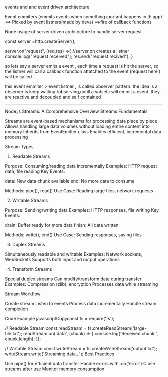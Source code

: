 
events and and event driven architecture 

Event emmiters (emmits events when something iportant happens in th app) ==> Picked by event listners(made by devs) ==>fire of callback functions  


Node usage of server driven architecture to handle server request 

const server =http.createServer();

server.on"request", (req,res) =>{     //server.on creates a listner
    console.log("request received");
    res.end("request recived");
}


so lets say a server emits a event  , each time a request is hit the server, so the listner will call a callback function attatched to the event (request here ) will be called  .

this event emmiter > event listner   ,  is called observer pattern. the idea is a observer is keep waiting /observing,untill a subjetc  will emmit a event.  they are reactive and decoupled and self contained

---------------------------------------------------------------------

Node.js Streams: A Comprehensive Overview
Streams Fundamentals

Streams are event-based mechanisms for processing data piece by piece
Allows handling large data volumes without loading entire content into memory
Inherits from EventEmitter class
Enables efficient, incremental data processing

Stream Types
1. Readable Streams

Purpose: Consuming/reading data incrementally
Examples: HTTP request data, file reading
Key Events:

data: New data chunk available
end: No more data to consume


Methods: pipe(), read()
Use Case: Reading large files, network requests

2. Writable Streams

Purpose: Sending/writing data
Examples: HTTP responses, file writing
Key Events:

drain: Buffer ready for more data
finish: All data written


Methods: write(), end()
Use Case: Sending responses, saving files

3. Duplex Streams

Simultaneously readable and writable
Examples: Network sockets, WebSockets
Supports both input and output operations

4. Transform Streams

Special duplex streams
Can modify/transform data during transfer
Examples: Compression (zlib), encryption
Processes data while streaming

Stream Workflow

Create stream
Listen to events
Process data incrementally
Handle stream completion

Code Example
javascriptCopyconst fs = require('fs');

// Readable Stream
const readStream = fs.createReadStream('large-file.txt');
readStream.on('data', (chunk) => {
    console.log('Received chunk:', chunk.length);
});

// Writable Stream
const writeStream = fs.createWriteStream('output.txt');
writeStream.write('Streaming data...');
Best Practices

Use pipe() for efficient data transfer
Handle errors with .on('error')
Close streams after use
Monitor memory consumption